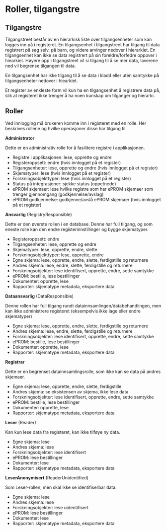 # Roller, tilgangstre

## Tilgangstre

Tilgangstreet  består av en hierarkisk liste over tilgangsenheter som kan logges inn på i registeret. En tilgangsenhet i tilgangstreet har tilgang til data registrert på seg selv, på barn, og videre arvinger nedover i hierarkiet. En tilgangsenhet kan ikke se data registrert på sin foreldre/forfedre oppover i hiearkiet. Høyere opp i tilgangstreet vil si tilgang til å se mer data, laverene ned vil begrense tilgangen til data.

En tilgangsenhet har ikke tilgang til å se data i kladd eller uten samtykke på tilgangsenheter nedover i hiearkiet.

Et register av enkleste form vil kun ha en tilgangsenhet å registrere data på, slik at registeret ikke trenger å ha noen kunskap om tilganger og hierarki.

## Roller

Ved innlogging må brukeren komme inn i registeret med en rolle. Her beskrives rollene og hvilke operasjoner disse har tilgang til.

**Administrator**

Dette er en administrativ rolle for å fasilitere registre i applikasjonen.
* Registre i applikasjonen: lese, opprette og endre
* Registeroppsett: endre (hvis innlogget på et register)
* Tilgangsenheter: lese, opprette og endre (hvis innlogget på et register)
* Skjematyper: lese (hvis innlogget på et register)
* Forskningsobjekttyper: lese (hvis innlogget på et register)
* Status på integrasjoner: sjekke status (oppe/nede)
* ePROM skjemaer: lese hvilke registre som har ePROM skjemaer som trenger gjennomgang (godkjennelse/avslag)
* ePROM godkjennelse: godkjenne/avslå ePROM skjemaer (hvis innlogget på et register)

**Ansvarlig** (RegistryResponsible)

Dette er den øverste rollen i en database. Denne har full tilgang, og som eneste rolle kan den endre registerinnstillinger og bygge skjematyper.
* Registeroppsett: endre
* Tilgangsenheter: lese, opprette og endre
* Skjematyper: lese, opprette, endre, slette
* Forskningsobjekttyper: lese, opprette, endre
* Egne skjema: lese, opprette, endre, slette, ferdigstille og returnere
* Andres skjema: lese, endre, slette, ferdigstille og returnere
* Forskningsobjekter: lese identifisert, opprette, endre, sette samtykke
* ePROM: bestille, lese bestillinger
* Dokumenter: opprette, lese
* Rapporter: skjematype metadata, eksportere data

**Dataansvarlig** (DataResponsible)

Denne rollen har full tilgang rundt datainnsamlingen/databehandlingen, men kan ikke administrere registeret (eksempelvis ikke lage eller endre skjematyper)
* Egne skjema: lese, opprette, endre, slette, ferdigstille og returnere
* Andres skjema: lese, endre, slette, ferdigstille og returnere
* Forskningsobjekter: lese identifisert, opprette, endre, sette samtykke
* ePROM: bestille, lese bestillinger
* Dokumenter: opprette, lese
* Rapporter: skjematype metadata, eksportere data

**Registrar** 

Dette er en begrenset datainnsamlingsrolle, som ikke kan se data på andres skjemaer.
* Egne skjema: lese, opprette, endre, slette, ferdigstille 
* Andres skjema: se eksistensen av skjema, ikke lese data
* Forskningsobjekter: lese identifisert, opprette, endre, sette samtykke
* ePROM: bestille, lese bestillinger
* Dokumenter: opprette, lese
* Rapporter: skjematype metadata, eksportere data

**Leser** (Reader)

Kan kun lese data fra registeret, kan ikke tilføye ny data.
* Egne skjema: lese
* Andres skjema: lese
* Forskningsobjekter: lese identifisert
* ePROM: lese bestillinger
* Dokumenter: lese
* Rapporter: skjematype metadata, eksportere data

**LeserAnonymisert** (ReaderUnidentified)

Som Leser-rollen, men skal ikke se identifiserbar data.
* Egne skjema: lese
* Andres skjema: lese
* Forskningsobjekter: lese uidentifisert
* ePROM: lese bestillinger
* Dokumenter: lese
* Rapporter: skjematype metadata, eksportere data
